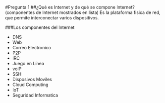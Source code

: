 #Pregunta 1
##¿Qué es Internet y de qué se compone Internet? (componentes de Internet mostrados en lista)
Es la plataforma fisica de red, que permite interconectar varios dispositivos. 

###Los componentes del Internet
* DNS
* Web
* Correo Electronico
* P2P
* IRC
* Juego en Línea
* voIP
* SSH
* Disposivos Moviles
* Cloud Computing
* IoT
* Seguridad Informatica
